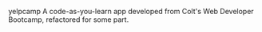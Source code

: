 yelpcamp
A code-as-you-learn app developed from Colt's Web Developer Bootcamp, refactored for some part.
